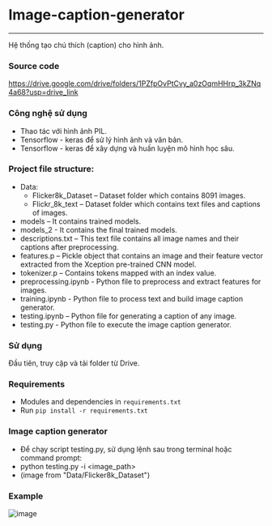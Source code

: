 # Image-caption-generator

------------------------------------------------------------------------------------------
Hệ thống tạo chú thích (caption) cho hình ảnh.

### Source code
https://drive.google.com/drive/folders/1PZfpOvPtCvy_a0zOqmHHrp_3kZNq4a68?usp=drive_link

### Công nghệ sử dụng
- Thao tác với hình ảnh PIL.
- Tensorflow - keras để sử lý hình ảnh và văn bản.
- Tensorflow - keras để xây dựng và huấn luyện mô hình học sâu.

### Project file structure:
- Data:
  - Flicker8k_Dataset – Dataset folder which contains 8091 images.
  - Flickr_8k_text – Dataset folder which contains text files and captions of images.
- models – It contains trained models.
- models_2 - It contains the final trained models.
- descriptions.txt – This text file contains all image names and their captions after preprocessing.
- features.p – Pickle object that contains an image and their feature vector extracted from the Xception pre-trained CNN model.
- tokenizer.p – Contains tokens mapped with an index value.
- preprocessing.ipynb - Python file to preprocess and extract features for images.
- training.ipynb - Python file to process text and build image caption generator.
- testing.ipynb – Python file for generating a caption of any image.
- testing.py - Python file to execute the image caption generator.

### Sử dụng
Đầu tiên, truy cập và tải folder từ Drive.

### Requirements
- Modules and dependencies in `requirements.txt`
- Run `pip install -r requirements.txt`

### Image caption generator
- Để chạy script testing.py, sử dụng lệnh sau trong terminal hoặc command prompt:
- python testing.py -i <image_path>
- (image from "Data/Flicker8k_Dataset")

### Example
![image](https://github.com/user-attachments/assets/160ee9c8-0eac-4ebe-a68e-9747eb6f9270)




